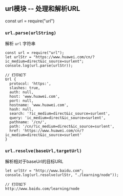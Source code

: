 ## url模块 -- 处理和解析URL

const url = require("url")



### `url.parse(urlString)`

解析 `url` 字符串

```
const url = require("url");
let urlStr = "https://www.huawei.com/cn/?ic_medium=direct&ic_source=surlent";
console.log(url.parse(urlStr));

// 打印如下
Url {
  protocol: 'https:',
  slashes: true,
  auth: null,
  host: 'www.huawei.com',
  port: null,
  hostname: 'www.huawei.com',
  hash: null,
  search: '?ic_medium=direct&ic_source=surlent',
  query: 'ic_medium=direct&ic_source=surlent',
  pathname: '/cn/',
  path: '/cn/?ic_medium=direct&ic_source=surlent',
  href: 'https://www.huawei.com/cn/?ic_medium=direct&ic_source=surlent'
}
```



### `url.resolve(baseUrl,targetUrl)`

解析相对于baseUrl的目标URL

```
let urlStr = "http://www.baidu.com";
console.log(url.resolve(urlStr, "./learning/node"));

// 打印如下
http://www.baidu.com/learning/node
```









